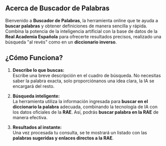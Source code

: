 ## Acerca de Buscador de Palabras

Bienvenido a **Buscador de Palabras**, la herramienta online que te ayuda a **buscar palabras** y obtener definiciones de manera sencilla y rápida. Combina la potencia de la inteligencia artificial con la base de datos de la **Real Academia Española** para ofrecerte resultados precisos, realizado una búsqueda "al revés" como en un **diccionario inverso**.

## ¿Cómo Funciona?

1. **Describe lo que buscas:**  
   Escribe una breve descripción en el cuadro de búsqueda. No necesitas saber la palabra exacta, solo proporciónanos una idea clara, la IA se encargará del resto.

2. **Búsqueda inteligente:**  
   La herramienta utiliza la información ingresada para **buscar en el diccionario la palabra** adecuada, combinando la tecnología de IA con los datos oficiales de la **RAE**. Así, podrás **buscar palabra en la RAE** de manera efectiva.

3. **Resultados al instante:**  
   Una vez procesada tu consulta, se te mostrará un listado con las **palabras sugeridas y enlaces directos a la RAE**.
